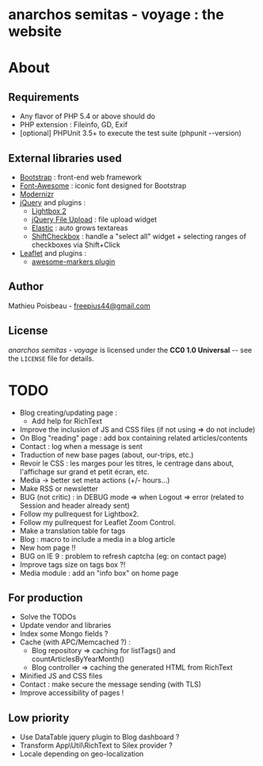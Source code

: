 anarchos semitas - voyage : the website
=======================================

About
=====

Requirements
------------

- Any flavor of PHP 5.4 or above should do
- PHP extension : Fileinfo, GD, Exif
- [optional] PHPUnit 3.5+ to execute the test suite (phpunit --version)

External libraries used
-----------------------

* [Bootstrap](http://twitter.github.io/bootstrap/) : front-end web framework
* [Font-Awesome](http://fortawesome.github.io/Font-Awesome/) : iconic font designed for Bootstrap
* [Modernizr](http://modernizr.com/)
* [jQuery](http://jquery.com/) and plugins :
  * [Lightbox 2](http://lokeshdhakar.com/projects/lightbox2/)
  * [jQuery File Upload](http://blueimp.github.io/jQuery-File-Upload/) : file upload widget
  * [Elastic](http://unwrongest.com/projects/elastic/) : auto grows textareas
  * [ShiftCheckbox](https://github.com/nylen/shiftcheckbox) : handle a "select all" widget + selecting ranges of checkboxes via Shift+Click
* [Leaflet](http://leafletjs.com/) and plugins :
  * [awesome-markers plugin](https://github.com/lvoogdt/Leaflet.awesome-markers)

Author
------

Mathieu Poisbeau - <freepius44@gmail.com>

License
-------

*anarchos semitas - voyage* is licensed under the **CC0 1.0 Universal** -- see the `LICENSE` file for details.


TODO
====

* Blog creating/updating page :
  * Add help for RichText
* Improve the inclusion of JS and CSS files (if not using => do not include)
* On Blog "reading" page : add box containing related articles/contents
* Contact : log when a message is sent
* Traduction of new base pages (about, our-trips, etc.)
* Revoir le CSS : les marges pour les titres, le centrage dans about, l'affichage sur grand et petit écran, etc.
* Media -> better set meta actions (+/- hours...)
* Make RSS or newsletter
* BUG (not critic) : in DEBUG mode => when Logout => error (related to Session and header already sent)
* Follow my pullrequest for Lightbox2.
* Follow my pullrequest for Leaflet Zoom Control.
* Make a translation table for tags
* Blog : macro to include a media in a blog article
* New hom page !!
* BUG on IE 9 : problem to refresh captcha (eg: on contact page)
* Improve tags size on tags box ?!
* Media module : add an "info box" on home page

For production
--------------

* Solve the TODOs
* Update vendor and libraries
* Index some Mongo fields ?
* Cache (with APC/Memcached ?) :
  * Blog repository => caching for listTags() and countArticlesByYearMonth()
  * Blog controller => caching the generated HTML from RichText
* Minified JS and CSS files
* Contact : make secure the message sending (with TLS)
* Improve accessibility of pages !

Low priority
------------

* Use DataTable jquery plugin to Blog dashboard ?
* Transform App\Util\RichText to Silex provider ?
* Locale depending on geo-localization
